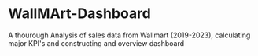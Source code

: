 # WallMArt-Dashboard
A thourough Analysis of sales data from Wallmart (2019-2023), calculating major KPI's and constructing and overview dashboard
